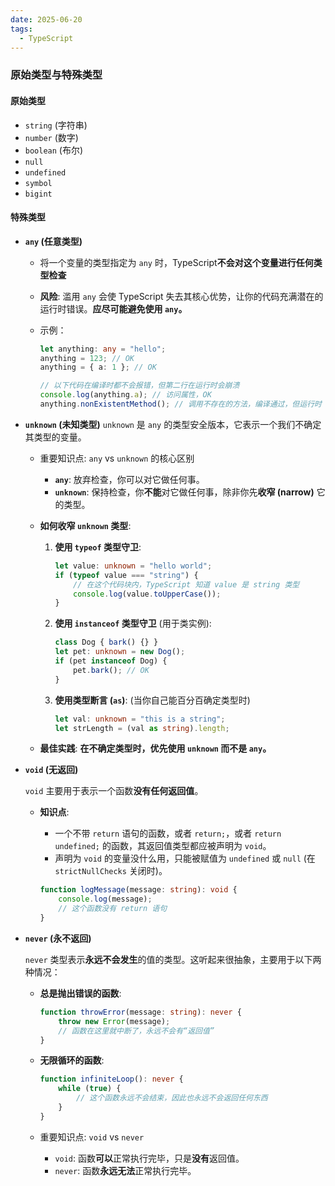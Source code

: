 ```yaml
---
date: 2025-06-20
tags:
  - TypeScript
---
```

### 原始类型与特殊类型

#### 原始类型

- `string` (字符串)
- `number` (数字)
- `boolean` (布尔)
- `null`
- `undefined`
- `symbol`
- `bigint`


#### 特殊类型

- **`any` (任意类型)**
  - 将一个变量的类型指定为 `any` 时，TypeScript**不会对这个变量进行任何类型检查**
  - **风险**: 滥用 `any` 会使 TypeScript 失去其核心优势，让你的代码充满潜在的运行时错误。**应尽可能避免使用 `any`。**
  - 示例：

    ```ts
    let anything: any = "hello";
    anything = 123; // OK
    anything = { a: 1 }; // OK
    
    // 以下代码在编译时都不会报错，但第二行在运行时会崩溃
    console.log(anything.a); // 访问属性，OK
    anything.nonExistentMethod(); // 调用不存在的方法，编译通过，但运行时 TypeError
    ```

    

- **`unknown` (未知类型)**
  `unknown` 是 `any` 的类型安全版本，它表示一个我们不确定其类型的变量。
  - 重要知识点: `any` vs `unknown` 的核心区别
    - **`any`**: 放弃检查，你可以对它做任何事。
    - **`unknown`**: 保持检查，你**不能**对它做任何事，除非你先**收窄 (narrow)** 它的类型。

  - **如何收窄 `unknown` 类型**:
    1. **使用 `typeof` 类型守卫**:
       ```ts
       let value: unknown = "hello world";
       if (typeof value === "string") {
           // 在这个代码块内，TypeScript 知道 value 是 string 类型
           console.log(value.toUpperCase());
       }
       ```

    2. **使用 `instanceof` 类型守卫** (用于类实例):
       ```ts
       class Dog { bark() {} }
       let pet: unknown = new Dog();
       if (pet instanceof Dog) {
           pet.bark(); // OK
       }
       ```

    3. **使用类型断言 (`as`)**: (当你自己能百分百确定类型时)
       ```ts
       let val: unknown = "this is a string";
       let strLength = (val as string).length;
       ```

  - **最佳实践**: **在不确定类型时，优先使用 `unknown` 而不是 `any`。** 


- **`void` (无返回)**

  `void` 主要用于表示一个函数**没有任何返回值**。

  - **知识点**:
    - 一个不带 `return` 语句的函数，或者 `return;`，或者 `return undefined;` 的函数，其返回值类型都应被声明为 `void`。
    - 声明为 `void` 的变量没什么用，只能被赋值为 `undefined` 或 `null` (在 `strictNullChecks` 关闭时)。

    ```ts
    function logMessage(message: string): void {
        console.log(message);
        // 这个函数没有 return 语句
    }
    ```


- **`never` (永不返回)**

  `never` 类型表示**永远不会发生**的值的类型。这听起来很抽象，主要用于以下两种情况：

  - **总是抛出错误的函数**:
    ```ts
    function throwError(message: string): never {
        throw new Error(message);
        // 函数在这里就中断了，永远不会有“返回值”
    }
    ```

  - **无限循环的函数**:
    ```ts
    function infiniteLoop(): never {
        while (true) {
            // 这个函数永远不会结束，因此也永远不会返回任何东西
        }
    }
    ```

  - 重要知识点: `void` vs `never`
    - `void`: 函数**可以**正常执行完毕，只是**没有**返回值。
    - `never`: 函数**永远无法**正常执行完毕。